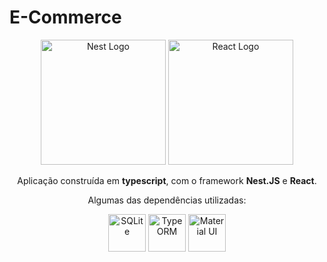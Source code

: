 # E-Commerce

<p align="center">
  	<a href="http://nestjs.com/" target="blank"><img src="https://nestjs.com/img/logo-small.svg" width="200" alt="Nest Logo" /></a>
	<a href="https://pt-br.reactjs.org/" target="blank"><img src="https://upload.wikimedia.org/wikipedia/commons/a/a7/React-icon.svg" width="200" alt="React Logo" /></a>
	<p align="center">Aplicação construída em <b>typescript</b>, com o framework <b>Nest.JS</b> e <b>React</b>.</p>
	<p align="center">Algumas das dependências utilizadas:</p>
	<p align="center">
	<img src="https://www.vectorlogo.zone/logos/sqlite/sqlite-icon.svg" width="60" alt="SQLite" />
	<img src="https://user-images.githubusercontent.com/30929568/119165576-42d60c80-ba7b-11eb-95ce-c61b12a97edf.png" width="60" alt="TypeORM" />
	<img src="https://camo.githubusercontent.com/306dedb9426f1d93a981d305a0a18164932ece8dca4d5fd820b1d3c36625b218/68747470733a2f2f6d75692e636f6d2f7374617469632f6c6f676f2e737667" width="60" alt="Material UI" />
    </p>
</p>

